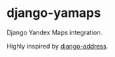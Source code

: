 # django-yamaps
Django Yandex Maps integration.

Highly inspired by [django-address](https://github.com/furious-luke/django-address).
